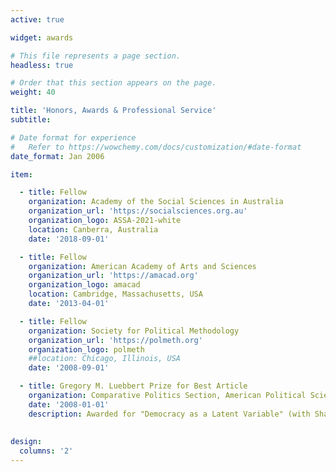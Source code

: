 ```yaml
---
active: true

widget: awards

# This file represents a page section.
headless: true

# Order that this section appears on the page.
weight: 40

title: 'Honors, Awards & Professional Service'
subtitle:

# Date format for experience
#   Refer to https://wowchemy.com/docs/customization/#date-format
date_format: Jan 2006

item:

  - title: Fellow
    organization: Academy of the Social Sciences in Australia
    organization_url: 'https://socialsciences.org.au'
    organization_logo: ASSA-2021-white
    location: Canberra, Australia
    date: '2018-09-01'

  - title: Fellow
    organization: American Academy of Arts and Sciences
    organization_url: 'https://amacad.org'
    organization_logo: amacad
    location: Cambridge, Massachusetts, USA
    date: '2013-04-01'

  - title: Fellow
    organization: Society for Political Methodology
    organization_url: 'https://polmeth.org'
    organization_logo: polmeth
    ##location: Chicago, Illinois, USA
    date: '2008-09-01'

  - title: Gregory M. Luebbert Prize for Best Article
    organization: Comparative Politics Section, American Political Science Association
    date: '2008-01-01'
    description: Awarded for "Democracy as a Latent Variable" (with Shawn Treier), _American Journal of Political Science_.
  
 
design:
  columns: '2'
---
```

